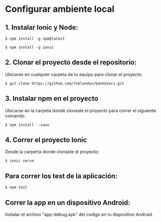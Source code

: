 # Configurar ambiente local


## 1. Instalar Ionic y Node:

```
$ npm install -g npm@latest
```
```
$ npm install -g ionic
```

## 2. Clonar el proyecto desde el repositorio:

Ubicarse en cualquier carpeta de tu equipo para clonar el proyecto.

```
$ git clone https://github.com/fsblandon/bankUsers.git
```

## 3. Instalar npm en el proyecto

Ubicarse en la carpeta donde clonaste el proyecto para correr el siguiente comando:

```
$ npm install --save
```

## 4. Correr el proyecto Ionic

Desde la carperta donde clonaste el proyecto:

```
$ ionic serve
```
## Para correr los test de la aplicación:

```
$ npm test
```
## Correr la app en un dispositivo Android:

Instalar el archivo "app-debug.apk" del codigo en tu dispositivo Android.
